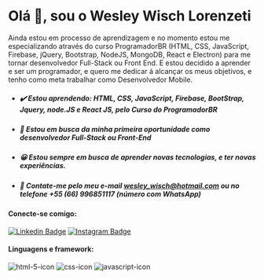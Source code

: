 # Olá  👋, sou o Wesley Wisch Lorenzeti
Ainda estou em processo de aprendizagem e no momento estou me especializando através do curso ProgramadorBR (HTML, CSS, JavaScript, Firebase, jQuery, Bootstrap, NodeJS, MongoDB, React e Electron) para me tornar desenvolvedor Full-Stack ou Front End. E estou decidido a aprender e ser um programador, e quero me dedicar á alcançar os meus objetivos, e tenho como meta trabalhar como Desenvolvedor Mobile.
 

 - ##### ✔️ Estou aprendendo: HTML, CSS, JavaScript, Firebase, BootStrap, Jquery, node.JS e React JS, pelo **Curso do ProgramadorBR**
 - #####  💎 Estou em busca da minha primeira oportunidade como desenvolvedor Full-Stack ou Front-End
 - #####  😀 Estou sempre em busca de aprender novas tecnologias, e ter novas experiências.
 - #####  📧 Contate-me pelo meu e-mail **[wesley_wisch@hotmail.com](mailto:wesley_wisch@hotmail.com)** ou no telefone +55 (66) 996851117 (número com WhatsApp)

#### Conecte-se comigo:
[![Linkedin Badge](https://img.shields.io/badge/-LinkedIn-blue?style=flat-square&logo=Linkedin&logoColor=white&link=https://www.linkedin.com/in/wesley-wisch-lorenzeti-525143146/)](https://www.linkedin.com/in/wesley-wisch-lorenzeti-525143146/) [![Instagram Badge](https://img.shields.io/badge/-Instagram-red?style=flat-square&logo=Instagram&logoColor=white&link=https://www.instagram.com/wesley_wisch/)](https://www.instagram.com/wesley_wisch/)

#### Linguagens e framework:
![html-5-icon](https://user-images.githubusercontent.com/79159487/114595901-e9e5ae00-9c5c-11eb-8dca-b33cd67c09a3.png) ![css-icon](https://user-images.githubusercontent.com/79159487/114595912-eeaa6200-9c5c-11eb-8332-2c4c63925b98.png) ![javascript-icon](https://user-images.githubusercontent.com/79159487/114595920-f4a04300-9c5c-11eb-8d15-ed7f925e7055.png)